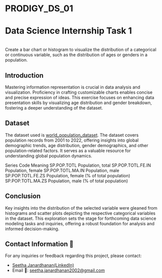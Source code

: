 # PRODIGY_DS_01
# Data Science Internship Task 1
<br>
Create a bar chart or histogram to visualize the distribution of a categorical or continuous variable, such as the distribution of ages or genders in a population.

## Introduction
Mastering information representation is crucial in data analysis and visualization. Proficiency in crafting customizable charts enables concise and precise expression of ideas. This exercise focuses on enhancing data presentation skills by visualizing age distribution and gender breakdown, fostering a deeper understanding of the dataset.

## Dataset
The dataset used is <a href="https://github.com/Seetha-2002/PRODIGY_DS_01/blob/main/worldpopulationdata.csv">world_population_dataset</a>.
The dataset covers population records from 2001 to 2022, offering insights into global demographic trends, age distribution, gender demographics, and other population-related factors. It serves as a valuable resource for understanding global population dynamics.

Series             Code	Meaning
SP.POP.TOTL	       Population, total
SP.POP.TOTL.FE.IN	 Population, female
SP.POP.TOTL.MA.IN	 Population, male
SP.POP.TOTL.FE.ZS	 Population, female (% of total population)
SP.POP.TOTL.MA.ZS	 Population, male (% of total population)

## Conclusion
Key insights into the distribution of the selected variable were gleaned from histograms and scatter plots depicting the respective categorical variables in the dataset. This exploration sets the stage for forthcoming data science modeling tasks and inquiries, offering a robust foundation for analysis and informed decision-making.

## Contact Information 📩
For any inquiries or feedback regarding this project, please contact:

- <a href="https://www.linkedin.com/in/seetha-janardhanan-4977a1293/">Seetha Janardhanan(LinkedIn)</a>
- Email 📧: seetha.janardhanan2002@gmail.com
